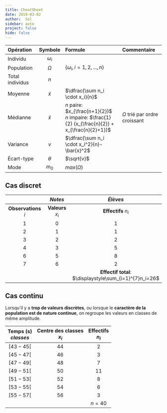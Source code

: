 ```yaml
---
title: CheatSheet
date: 2019-03-02
author:  Sol
sidebar: auto
project: false
hide: false
---
```


<!-- displaystyle -->

|Opération|Symbole|Formule|Commentaire|
|:------|:------:|:------|:------|
|Individu|$\omega_i$| | |
|Population|$\Omega$|$\{\omega_i, i = 1,2,...,n\}$| |
|Total individus|$n$| | |
|Moyenne|$\bar{x}$|$\dfrac{\sum n_i \cdot x_i}{n}$| |
|Médianne|$\tilde{x}$|$n$ paire: $x_{\frac{n+1}{2}}$ <br> $n$ impaire: $\frac{1}{2} (x_{\frac{n}{2}} + x_{\frac{n}{2}+1})$|$\Omega$ trié par ordre croissant|
|Variance|$v$|$\dfrac{\sum n_i \cdot x_i^2}{n}-\bar{x}^2$| |
|Écart-type|$\theta$|$\sqrt{v}$| |
|Mode|$m_0$|$max(\Omega)$|

## Cas discret

||_Notes_|_Élèves_|
|:------:|:------:|:------:|
|**Observations** $i$|**Valeurs** $x_i$|**Effectifs** $n_i$|
|1|0|1|
|2|1|1|
|3|2|2|
|4|3|5|
|6|5|8|
|7|6|2|
|||**Effectif total**: <br> $\displaystyle\sum_{i=1}^{7}n_i=26$|


## Cas continu
Lorsqu'il y a **trop de valeurs discrètes**, ou lorsque le **caractère de la population est de nature continue**, on regroupe les valeurs en classes de même amplitude.

|Temps (s) <br> _classes_|Centre des classes <br> $x_i$|Effectifs <br> $n_i$|
|:------:|:------:|:------:|
|$[43-45[$|44| 2|
|$[45-47[$|46|3|
|$[47-49[$|48|7 |
|$[49-51[$|50|11 |
|$[51-53[$|52|8 |
|$[53-55[$|54|6 |
|$[55-57[$|56|3 |
|||$n = 40$|
